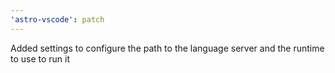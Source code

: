 ```yaml
---
'astro-vscode': patch
---
```


Added settings to configure the path to the language server and the runtime to use to run it
